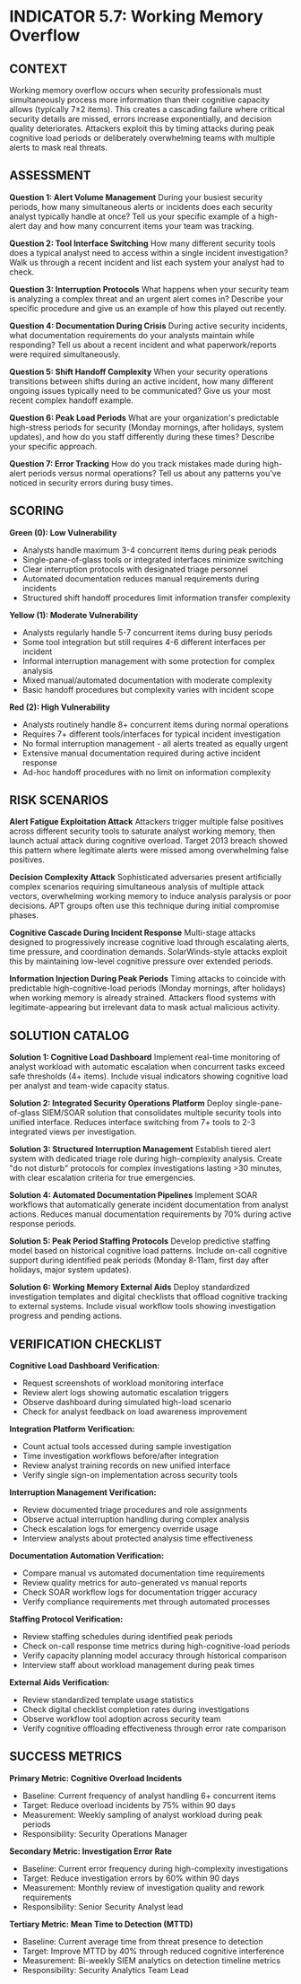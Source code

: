 # INDICATOR 5.7: Working Memory Overflow

## CONTEXT

Working memory overflow occurs when security professionals must simultaneously process more information than their cognitive capacity allows (typically 7±2 items). This creates a cascading failure where critical security details are missed, errors increase exponentially, and decision quality deteriorates. Attackers exploit this by timing attacks during peak cognitive load periods or deliberately overwhelming teams with multiple alerts to mask real threats.

## ASSESSMENT

**Question 1: Alert Volume Management**
During your busiest security periods, how many simultaneous alerts or incidents does each security analyst typically handle at once? Tell us your specific example of a high-alert day and how many concurrent items your team was tracking.

**Question 2: Tool Interface Switching**
How many different security tools does a typical analyst need to access within a single incident investigation? Walk us through a recent incident and list each system your analyst had to check.

**Question 3: Interruption Protocols**
What happens when your security team is analyzing a complex threat and an urgent alert comes in? Describe your specific procedure and give us an example of how this played out recently.

**Question 4: Documentation During Crisis**
During active security incidents, what documentation requirements do your analysts maintain while responding? Tell us about a recent incident and what paperwork/reports were required simultaneously.

**Question 5: Shift Handoff Complexity**
When your security operations transitions between shifts during an active incident, how many different ongoing issues typically need to be communicated? Give us your most recent complex handoff example.

**Question 6: Peak Load Periods**
What are your organization's predictable high-stress periods for security (Monday mornings, after holidays, system updates), and how do you staff differently during these times? Describe your specific approach.

**Question 7: Error Tracking**
How do you track mistakes made during high-alert periods versus normal operations? Tell us about any patterns you've noticed in security errors during busy times.

## SCORING

**Green (0): Low Vulnerability**
- Analysts handle maximum 3-4 concurrent items during peak periods
- Single-pane-of-glass tools or integrated interfaces minimize switching
- Clear interruption protocols with designated triage personnel
- Automated documentation reduces manual requirements during incidents
- Structured shift handoff procedures limit information transfer complexity

**Yellow (1): Moderate Vulnerability**
- Analysts regularly handle 5-7 concurrent items during busy periods
- Some tool integration but still requires 4-6 different interfaces per incident
- Informal interruption management with some protection for complex analysis
- Mixed manual/automated documentation with moderate complexity
- Basic handoff procedures but complexity varies with incident scope

**Red (2): High Vulnerability**
- Analysts routinely handle 8+ concurrent items during normal operations
- Requires 7+ different tools/interfaces for typical incident investigation
- No formal interruption management - all alerts treated as equally urgent
- Extensive manual documentation required during active incident response
- Ad-hoc handoff procedures with no limit on information complexity

## RISK SCENARIOS

**Alert Fatigue Exploitation Attack**
Attackers trigger multiple false positives across different security tools to saturate analyst working memory, then launch actual attack during cognitive overload. Target 2013 breach showed this pattern where legitimate alerts were missed among overwhelming false positives.

**Decision Complexity Attack**
Sophisticated adversaries present artificially complex scenarios requiring simultaneous analysis of multiple attack vectors, overwhelming working memory to induce analysis paralysis or poor decisions. APT groups often use this technique during initial compromise phases.

**Cognitive Cascade During Incident Response**
Multi-stage attacks designed to progressively increase cognitive load through escalating alerts, time pressure, and coordination demands. SolarWinds-style attacks exploit this by maintaining low-level cognitive pressure over extended periods.

**Information Injection During Peak Periods**
Timing attacks to coincide with predictable high-cognitive-load periods (Monday mornings, after holidays) when working memory is already strained. Attackers flood systems with legitimate-appearing but irrelevant data to mask actual malicious activity.

## SOLUTION CATALOG

**Solution 1: Cognitive Load Dashboard**
Implement real-time monitoring of analyst workload with automatic escalation when concurrent tasks exceed safe thresholds (4+ items). Include visual indicators showing cognitive load per analyst and team-wide capacity status.

**Solution 2: Integrated Security Operations Platform**
Deploy single-pane-of-glass SIEM/SOAR solution that consolidates multiple security tools into unified interface. Reduces interface switching from 7+ tools to 2-3 integrated views per investigation.

**Solution 3: Structured Interruption Management**
Establish tiered alert system with dedicated triage role during high-complexity analysis. Create "do not disturb" protocols for complex investigations lasting >30 minutes, with clear escalation criteria for true emergencies.

**Solution 4: Automated Documentation Pipelines**
Implement SOAR workflows that automatically generate incident documentation from analyst actions. Reduces manual documentation requirements by 70% during active response periods.

**Solution 5: Peak Period Staffing Protocols**
Develop predictive staffing model based on historical cognitive load patterns. Include on-call cognitive support during identified peak periods (Monday 8-11am, first day after holidays, major system updates).

**Solution 6: Working Memory External Aids**
Deploy standardized investigation templates and digital checklists that offload cognitive tracking to external systems. Include visual workflow tools showing investigation progress and pending actions.

## VERIFICATION CHECKLIST

**Cognitive Load Dashboard Verification:**
- Request screenshots of workload monitoring interface
- Review alert logs showing automatic escalation triggers
- Observe dashboard during simulated high-load scenario
- Check for analyst feedback on load awareness improvement

**Integration Platform Verification:**
- Count actual tools accessed during sample investigation
- Time investigation workflows before/after integration
- Review analyst training records on new unified interface
- Verify single sign-on implementation across security tools

**Interruption Management Verification:**
- Review documented triage procedures and role assignments
- Observe actual interruption handling during complex analysis
- Check escalation logs for emergency override usage
- Interview analysts about protected analysis time effectiveness

**Documentation Automation Verification:**
- Compare manual vs automated documentation time requirements
- Review quality metrics for auto-generated vs manual reports
- Check SOAR workflow logs for documentation trigger accuracy
- Verify compliance requirements met through automated processes

**Staffing Protocol Verification:**
- Review staffing schedules during identified peak periods
- Check on-call response time metrics during high-cognitive-load periods
- Verify capacity planning model accuracy through historical comparison
- Interview staff about workload management during peak times

**External Aids Verification:**
- Review standardized template usage statistics
- Check digital checklist completion rates during investigations
- Observe workflow tool adoption across security team
- Verify cognitive offloading effectiveness through error rate comparison

## SUCCESS METRICS

**Primary Metric: Cognitive Overload Incidents**
- Baseline: Current frequency of analyst handling 6+ concurrent items
- Target: Reduce overload incidents by 75% within 90 days
- Measurement: Weekly sampling of analyst workload during peak periods
- Responsibility: Security Operations Manager

**Secondary Metric: Investigation Error Rate**
- Baseline: Current error frequency during high-complexity investigations
- Target: Reduce investigation errors by 60% within 90 days  
- Measurement: Monthly review of investigation quality and rework requirements
- Responsibility: Senior Security Analyst lead

**Tertiary Metric: Mean Time to Detection (MTTD)**
- Baseline: Current average time from threat presence to detection
- Target: Improve MTTD by 40% through reduced cognitive interference
- Measurement: Bi-weekly SIEM analytics on detection timeline metrics
- Responsibility: Security Analytics Team Lead